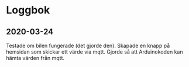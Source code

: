 # Loggbok
## 2020-03-24
Testade om bilen fungerade (det gjorde den).
Skapade en knapp på hemsidan som skickar ett värde via mqtt.
Gjorde så att Arduinokoden kan hämta värden från mqtt.
